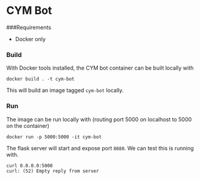 # CYM Bot

###Requirements
- Docker only

### Build
With Docker tools installed, the CYM bot container can
be built locally with 

    docker build . -t cym-bot
    
This will build an image tagged `cym-bot` locally.

### Run
The image can be run locally with (routing port 5000 on 
localhost to 5000 on the container)

    docker run -p 5000:5000 -it cym-bot
    
The flask server will start and expose port `8080`.
We can test this is running with.

    curl 0.0.0.0:5000
    curl: (52) Empty reply from server
